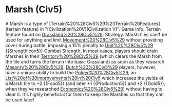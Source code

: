 # Marsh (Civ5)

A Marsh is a type of [Terrain%20%28Civ5%29%23Terrain%20Features](terrain feature) in "[Civilization%20V](Civilization V)".
Game Info.
Terrain feature found on [Grassland%20%28Civ5%29](Grasslands).
Strategy.
Marsh tiles can't be used for anything and limit [Movement%20%28Civ5%29](movement) without providing cover during battle, imposing a 15% penalty to [Unit%20%28Civ5%29](units') {{StrengthIcon5}} Combat Strength. In most cases, players should drain Marshes in their [Territory%20%28Civ5%29](territory) (which clears the Marsh from the tile and turns the terrain into basic Grassland) as soon as they research [Masonry%20%28Civ5%29](Masonry). [Dutch%20%28Civ5%29](Dutch) players, however, have a unique ability to build the [Polder%20%28Civ5%29](Polder), an [List%20of%20improvements%20in%20Civ5](improvement) which increases the yields of a Marsh tile to +2 {{Food5}} (and later +1 {{Production5}} and +2 {{Gold5}}, when they've researched [Economics%20%28Civ5%29](Economics)) without having to clear it. It's highly beneficial for them to keep the Marshes so that they can be used later!
